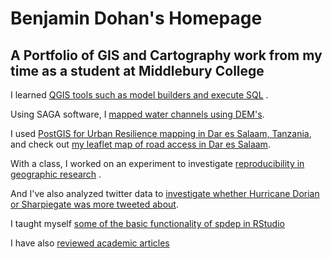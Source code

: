 # Benjamin Dohan's Homepage
## A Portfolio of GIS and Cartography work from my time as a student at Middlebury College


I learned [QGIS tools such as model builders and execute SQL](QGIS.md) .

Using SAGA software, I [mapped water channels using DEM's](SAGA.md).

I used [PostGIS for Urban Resilience mapping in Dar es Salaam, Tanzania](PostGIS.md), and check out [my leaflet map of road access in Dar es Salaam](dsmap/index.html).

With a class, I worked on an experiment to investigate [reproducibility in geographic research](Malcomb.md) .

And I've also analyzed twitter data to [investigate whether Hurricane Dorian or Sharpiegate was more tweeted about](Twitter.md).

I taught myself [some of the basic functionality of spdep in RStudio](final.md)

I have also [reviewed academic articles](Academia.md)
